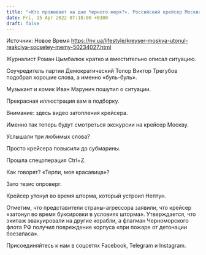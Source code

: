 ```yaml
---
title: "«Кто проживает на дне Черного моря?». Российский крейсер Москва утонул, а украинцы уже подготовили мемы"
date: Fri, 15 Apr 2022 07:18:00 +0300
draft: false
---
```

Источник: Новое Время https://nv.ua/lifestyle/kreyser-moskva-utonul-reakciya-socsetey-memy-50234027.html


Журналист Роман Цымбалюк кратко и вместительно описал ситуацию.

Соучредитель партии Демократический Топор Виктор Трегубов подобрал хорошие слова, а именно «буль-буль».

Музыкант и комик Иван Марунич пошутил о ситуации.

Прекрасная иллюстрация вам в подборку.

Внимание: здесь видео затопления крейсера.

Именно так теперь будут смотреться экскурсии на крейсер Москву.

Услышали три любимых слова?

Просто крейсера повысили до субмарины.

Прошла спецоперация Ctrl+Z.

Как говорят? «Терпи, моя красавица»?

Зато тезис опроверг.

Крейсер утонул во время шторма, который устроил Нептун.

Отметим, что представители страны-агрессора заявили, что крейсер «затонул во время буксировки в условиях шторма». Утверждается, что экипаж эвакуировали на другие корабли, а флагман Черноморского флота РФ получил повреждение корпуса «при пожаре от детонации боезапаса».

Присоединяйтесь к нам в соцсетях Facebook, Telegram и Instagram.
